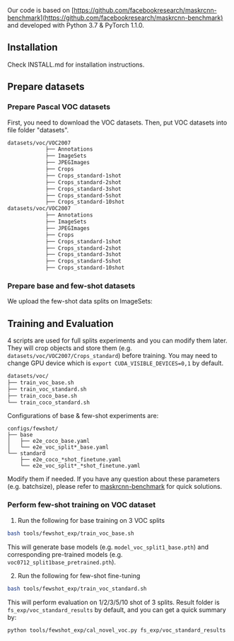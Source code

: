 Our code is based on  [https://github.com/facebookresearch/maskrcnn-benchmark](https://github.com/facebookresearch/maskrcnn-benchmark) and developed with Python 3.7 & PyTorch 1.1.0.
 

## Installation
Check INSTALL.md for installation instructions.

## Prepare datasets

### Prepare Pascal VOC datasets
First, you need to download the VOC datasets.
Then, put VOC datasets into file folder "datasets".

```bash
datasets/voc/VOC2007
            ├── Annotations
            ├── ImageSets
            ├── JPEGImages
            ├── Crops
            ├── Crops_standard-1shot
            ├── Crops_standard-2shot
            ├── Crops_standard-3shot
            ├── Crops_standard-5shot
            ├── Crops_standard-10shot
datasets/voc/VOC2007
            ├── Annotations
            ├── ImageSets
            ├── JPEGImages
            ├── Crops
            ├── Crops_standard-1shot
            ├── Crops_standard-2shot
            ├── Crops_standard-3shot
            ├── Crops_standard-5shot
            ├── Crops_standard-10shot
```

### Prepare base and few-shot datasets
We upload the few-shot data splits on ImageSets:

## Training and Evaluation
4 scripts are used for full splits experiments and you can modify them later. 
They will crop objects and store them (e.g. `datasets/voc/VOC2007/Crops_standard`) before training.
You may need to change GPU device which is `export CUDA_VISIBLE_DEVICES=0,1` by default.
```bash
datasets/voc/
├── train_voc_base.sh
├── train_voc_standard.sh
├── train_coco_base.sh
└── train_coco_standard.sh
```

Configurations of base & few-shot experiments are:
```base
configs/fewshot/
├── base
│   ├── e2e_coco_base.yaml
│   └── e2e_voc_split*_base.yaml
└── standard
    ├── e2e_coco_*shot_finetune.yaml
    └── e2e_voc_split*_*shot_finetune.yaml
```
Modify them if needed. If you have any question about these parameters (e.g. batchsize), please refer to [maskrcnn-benchmark](https://github.com/facebookresearch/maskrcnn-benchmark) for quick solutions.

### Perform few-shot training on VOC dataset
1. Run the following for base training on 3 VOC splits
```bash
bash tools/fewshot_exp/train_voc_base.sh
```
This will generate base models (e.g. `model_voc_split1_base.pth`) and corresponding pre-trained models (e.g. `voc0712_split1base_pretrained.pth`).

2. Run the following for few-shot fine-tuning
```bash
bash tools/fewshot_exp/train_voc_standard.sh
```
This will perform evaluation on 1/2/3/5/10 shot of 3 splits. 
Result folder is `fs_exp/voc_standard_results` by default, and you can get a quick summary by:
```bash
python tools/fewshot_exp/cal_novel_voc.py fs_exp/voc_standard_results
```



